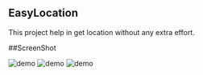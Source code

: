## EasyLocation

This project help in get location without any extra effort.


##ScreenShot

![demo](https://github.com/webaddicted/EasyLocation/blob/master/screenshot/permission.png)
![demo](https://github.com/webaddicted/EasyLocation/blob/master/screenshot/home.png)
![demo](https://github.com/webaddicted/EasyLocation/blob/master/screenshot/location.png)
